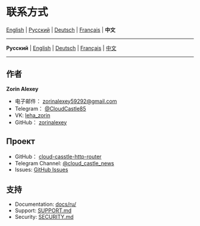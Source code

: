 # 联系方式

[English](../en/CONTACTS.md) | [Русский](../../CONTACTS.md) | [Deutsch](../de/CONTACTS.md) | [Français](../fr/CONTACTS.md) | **中文**

---

**Русский** | [English](docs/en/CONTACTS.md) | [Deutsch](docs/de/CONTACTS.md) | [Français](docs/fr/CONTACTS.md) | [中文](docs/zh/CONTACTS.md)

---

## 作者

**Zorin Alexey**

- 电子邮件： zorinalexey59292@gmail.com
- Telegram： [@CloudCastle85](https://t.me/CloudCastle85)
- VK: [leha_zorin](https://vk.com/leha_zorin)
- GitHub： [zorinalexey](https://github.com/zorinalexey)

## Проект

- GitHub： [cloud-casstle-http-router](https://github.com/zorinalexey/cloud-casstle-http-router)
- Telegram Channel: [@cloud_castle_news](https://t.me/cloud_castle_news)
- Issues: [GitHub Issues](https://github.com/zorinalexey/cloud-casstle-http-router/issues)

## 支持

- Documentation: [docs/ru/](docs/ru/)
- Support: [SUPPORT.md](SUPPORT.md)
- Security: [SECURITY.md](SECURITY.md)
